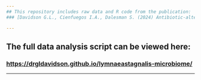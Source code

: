 ```yaml
---
## This repository includes raw data and R code from the publication: 
### [Davidson G.L., Cienfuegos I.A., Dalesman S. (2024) Antibiotic-altered gut microbiota explain host memory plasticity and disrupt pace-of-life covariation for an aquatic snail. *The ISME Journal: Multidisciplinary Journal of Microbial Ecology*, 18(1):wrae078. doi: 10.1093/ismejo/wrae078](https://academic.oup.com/ismej/article/18/1/wrae078/7683888). 

---
```

## The full data analysis script can be viewed here:

### https://drgldavidson.github.io/lymnaeastagnalis-microbiome/
---
